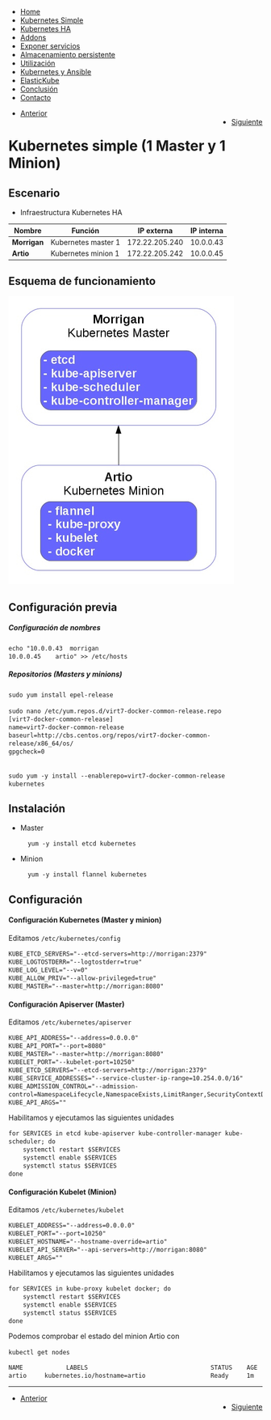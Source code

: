 <div id="header"> 
 <ul>
  <li><a class="bar" href="1-Portada.md">Home</a></li>
  <li><a class="active" href="2-Kube_simple.md">Kubernetes Simple</a></li>
  <li><a class="bar" href="3-Kube_HA_pcs.md">Kubernetes HA</a></li>
  <li><a class="bar" href="4-Addons.md">Addons</a></li>
  <li><a class="bar" href="5-Exponer_svc.md">Exponer servicios</a></li>
  <li><a class="bar" href="6-Almacenamiento.md">Almacenamiento persistente</a></li>
  <li><a class="bar" href="7-Explotando_kubernetes.md">Utilización</a></li>
  <li><a class="bar" href="8-Kubernetes_ansible.md">Kubernetes y Ansible</a></li>
  <li><a class="bar" href="9-ElasticKube.md">ElasticKube</a></li>
  <li><a class="bar" href="10-Conclusion.md">Conclusión</a></li>
  <li style="float:bottom"><a class="bar" href="Contacto.md">Contacto</a></li>
</ul>
</div>
<div id="control"> 
 <ul>
  <li><a class="next" href="1-Portada.md">Anterior</a></li>
  <li style="float:right"><a class="next" href="3-Kube_HA_pcs.md">Siguiente</a></li>
</ul>
</div>

Kubernetes simple (1 Master y 1 Minion)
=======================================

<div id='simple-escenario'/>

Escenario
---------

* Infraestructura Kubernetes HA

| Nombre 			| Función 				| IP externa		| IP interna	|
|-------------------|-----------------------|-------------------|---------------|
| **Morrigan**		| Kubernetes master 1	| 172.22.205.240	| 10.0.0.43 	|
| **Artio**			| Kubernetes minion 1	| 172.22.205.242	| 10.0.0.45 	|

Esquema de funcionamiento
-------------------------

![Simple](Imagenes/topo0.jpg)

<div id='simple-previo'/>

Configuración previa
--------------------

##### Configuración de nombres

	echo "10.0.0.43	 morrigan
	10.0.0.45	 artio" >> /etc/hosts


##### Repositorios (Masters y minions)
	
	sudo yum install epel-release

	sudo nano /etc/yum.repos.d/virt7-docker-common-release.repo
	[virt7-docker-common-release]
	name=virt7-docker-common-release
	baseurl=http://cbs.centos.org/repos/virt7-docker-common-release/x86_64/os/
	gpgcheck=0


	sudo yum -y install --enablerepo=virt7-docker-common-release kubernetes

<div id='simple-instalacion'/>

Instalación
-----------

* Master

		yum -y install etcd kubernetes

* Minion
		
		yum -y install flannel kubernetes

<div id='simple-configuracion'/>

Configuración
-------------

<div id='simple-conf-kubernetes'/>

#### Configuración Kubernetes (Master y minion)

Editamos `/etc/kubernetes/config`

	KUBE_ETCD_SERVERS="--etcd-servers=http://morrigan:2379"
	KUBE_LOGTOSTDERR="--logtostderr=true"
	KUBE_LOG_LEVEL="--v=0"
	KUBE_ALLOW_PRIV="--allow-privileged=true"
	KUBE_MASTER="--master=http://morrigan:8080"

<div id='simple-apiserver'/>

#### Configuración Apiserver (Master)

Editamos `/etc/kubernetes/apiserver`

	KUBE_API_ADDRESS="--address=0.0.0.0"
	KUBE_API_PORT="--port=8080"
	KUBE_MASTER="--master=http://morrigan:8080"
	KUBELET_PORT="--kubelet-port=10250"
	KUBE_ETCD_SERVERS="--etcd-servers=http://morrigan:2379"
	KUBE_SERVICE_ADDRESSES="--service-cluster-ip-range=10.254.0.0/16"
	KUBE_ADMISSION_CONTROL="--admission-control=NamespaceLifecycle,NamespaceExists,LimitRanger,SecurityContextDeny,ServiceAccount,ResourceQuota"
	KUBE_API_ARGS=""

Habilitamos y ejecutamos las siguientes unidades

	for SERVICES in etcd kube-apiserver kube-controller-manager kube-scheduler; do 
		systemctl restart $SERVICES
		systemctl enable $SERVICES
		systemctl status $SERVICES 
	done

<div id='simple-kubelet'/>

#### Configuración Kubelet (Minion)

Editamos `/etc/kubernetes/kubelet`

	KUBELET_ADDRESS="--address=0.0.0.0"
	KUBELET_PORT="--port=10250"
	KUBELET_HOSTNAME="--hostname-override=artio"
	KUBELET_API_SERVER="--api-servers=http://morrigan:8080"
	KUBELET_ARGS=""

Habilitamos y ejecutamos las siguientes unidades

	for SERVICES in kube-proxy kubelet docker; do 
	    systemctl restart $SERVICES
	    systemctl enable $SERVICES
	    systemctl status $SERVICES 
	done

Podemos comprobar el estado del minion Artio con

`kubectl get nodes`

	NAME            LABELS                                  STATUS    AGE
	artio 	  kubernetes.io/hostname=artio  				Ready     1m

---------------------------------

<div id="control"> 
 <ul>
  <li><a class="next" href="1-Portada.md">Anterior</a></li>
  <li style="float:right"><a class="next" href="3-Kube_HA_pcs.md">Siguiente</a></li>
</ul>
</div>
